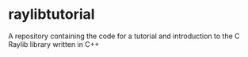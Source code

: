 # raylibtutorial
A repository containing the code for a tutorial and introduction to the C Raylib library written in C++
